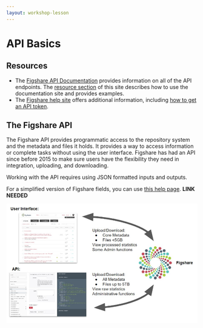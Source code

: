 ```yaml
---
layout: workshop-lesson
---
```


# API Basics

## Resources
- The [Figshare API Documentation](https://docs.figshare.com) provides information on all of the API endpoints. The [resource section](../resources.html) of this site describes how to use the documentation site and provides examples.
- The [Figshare help site](https://help.figshare.com) offers additional information, including [how to get an API token](https://help.figshare.com/article/how-to-get-a-personal-token).

## The Figshare API

The Figshare API provides programmatic access to the repository system and the metadata and files it holds. It provides a way to access information or complete tasks without using the user interface. Figshare has had an API since before 2015 to make sure users have the flexibility they need in integration, uploading, and downloading. 

Working with the API requires using JSON formatted inputs and outputs.

For a simplified version of Figshare fields, you can use [this help page](). **LINK NEEDED**

![image showing what can be accessed through the user interface versus the API](../assets/figshare.jpg)
